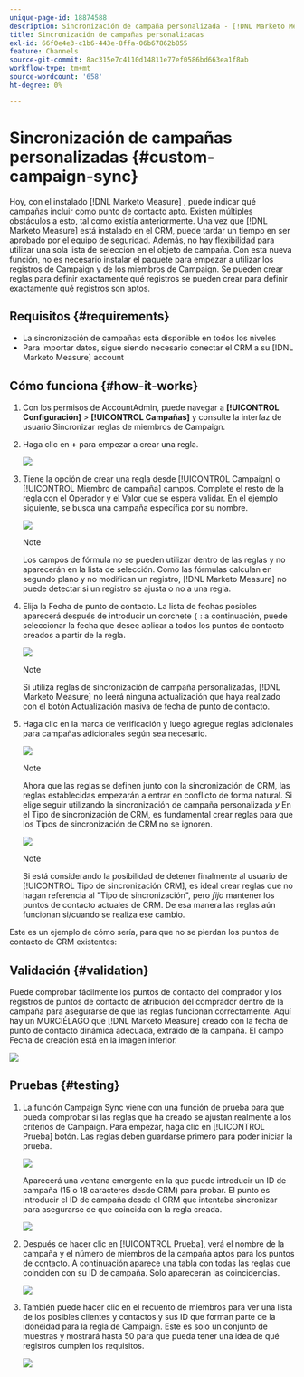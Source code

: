 ```yaml
---
unique-page-id: 18874588
description: Sincronización de campaña personalizada - [!DNL Marketo Measure] - Documentación del producto
title: Sincronización de campañas personalizadas
exl-id: 66f0e4e3-c1b6-443e-8ffa-06b67862b855
feature: Channels
source-git-commit: 8ac315e7c4110d14811e77ef0586bd663ea1f8ab
workflow-type: tm+mt
source-wordcount: '658'
ht-degree: 0%

---
```


# Sincronización de campañas personalizadas {#custom-campaign-sync}

Hoy, con el instalado [!DNL Marketo Measure] , puede indicar qué campañas incluir como punto de contacto apto. Existen múltiples obstáculos a esto, tal como existía anteriormente. Una vez que [!DNL Marketo Measure] está instalado en el CRM, puede tardar un tiempo en ser aprobado por el equipo de seguridad. Además, no hay flexibilidad para utilizar una sola lista de selección en el objeto de campaña. Con esta nueva función, no es necesario instalar el paquete para empezar a utilizar los registros de Campaign y de los miembros de Campaign. Se pueden crear reglas para definir exactamente qué registros se pueden crear para definir exactamente qué registros son aptos.

## Requisitos {#requirements}

* La sincronización de campañas está disponible en todos los niveles
* Para importar datos, sigue siendo necesario conectar el CRM a su [!DNL Marketo Measure] account

## Cómo funciona {#how-it-works}

1. Con los permisos de AccountAdmin, puede navegar a **[!UICONTROL Configuración]** > **[!UICONTROL Campañas]** y consulte la interfaz de usuario Sincronizar reglas de miembros de Campaign.
1. Haga clic en **+** para empezar a crear una regla.

   ![](assets/1-1.png)

1. Tiene la opción de crear una regla desde [!UICONTROL Campaign] o [!UICONTROL Miembro de campaña] campos. Complete el resto de la regla con el Operador y el Valor que se espera validar. En el ejemplo siguiente, se busca una campaña específica por su nombre.

   ![](assets/2-1.png)

   >[!NOTE]
   >
   >Los campos de fórmula no se pueden utilizar dentro de las reglas y no aparecerán en la lista de selección. Como las fórmulas calculan en segundo plano y no modifican un registro, [!DNL Marketo Measure] no puede detectar si un registro se ajusta o no a una regla.

1. Elija la Fecha de punto de contacto. La lista de fechas posibles aparecerá después de introducir un corchete `{` : a continuación, puede seleccionar la fecha que desee aplicar a todos los puntos de contacto creados a partir de la regla.

   ![](assets/3-1.png)

   >[!NOTE]
   >
   >Si utiliza reglas de sincronización de campaña personalizadas, [!DNL Marketo Measure] no leerá ninguna actualización que haya realizado con el botón Actualización masiva de fecha de punto de contacto.

1. Haga clic en la marca de verificación y luego agregue reglas adicionales para campañas adicionales según sea necesario.

   ![](assets/4-1.png)

   >[!NOTE]
   >
   >Ahora que las reglas se definen junto con la sincronización de CRM, las reglas establecidas empezarán a entrar en conflicto de forma natural. Si elige seguir utilizando la sincronización de campaña personalizada _y_ En el Tipo de sincronización de CRM, es fundamental crear reglas para que los Tipos de sincronización de CRM no se ignoren.

   ![](assets/5-1.png)

   >[!NOTE]
   >
   >Si está considerando la posibilidad de detener finalmente al usuario de [!UICONTROL Tipo de sincronización CRM], es ideal crear reglas que no hagan referencia al &quot;Tipo de sincronización&quot;, pero _fijo_ mantener los puntos de contacto actuales de CRM. De esa manera las reglas aún funcionan si/cuando se realiza ese cambio.

Este es un ejemplo de cómo sería, para que no se pierdan los puntos de contacto de CRM existentes:

## Validación {#validation}

Puede comprobar fácilmente los puntos de contacto del comprador y los registros de puntos de contacto de atribución del comprador dentro de la campaña para asegurarse de que las reglas funcionan correctamente. Aquí hay un MURCIÉLAGO que [!DNL Marketo Measure] creado con la fecha de punto de contacto dinámica adecuada, extraído de la campaña. El campo Fecha de creación está en la imagen inferior.

![](assets/6-1.png)

## Pruebas {#testing}

1. La función Campaign Sync viene con una función de prueba para que pueda comprobar si las reglas que ha creado se ajustan realmente a los criterios de Campaign. Para empezar, haga clic en [!UICONTROL Prueba] botón. Las reglas deben guardarse primero para poder iniciar la prueba.

   ![](assets/7-1.png)

   Aparecerá una ventana emergente en la que puede introducir un ID de campaña (15 o 18 caracteres desde CRM) para probar. El punto es introducir el ID de campaña desde el CRM que intentaba sincronizar para asegurarse de que coincida con la regla creada.

   ![](assets/8-1.png)

1. Después de hacer clic en [!UICONTROL Prueba], verá el nombre de la campaña y el número de miembros de la campaña aptos para los puntos de contacto. A continuación aparece una tabla con todas las reglas que coinciden con su ID de campaña. Solo aparecerán las coincidencias.

   ![](assets/9.png)

1. También puede hacer clic en el recuento de miembros para ver una lista de los posibles clientes y contactos y sus ID que forman parte de la idoneidad para la regla de Campaign. Este es solo un conjunto de muestras y mostrará hasta 50 para que pueda tener una idea de qué registros cumplen los requisitos.

   ![](assets/10.png)
